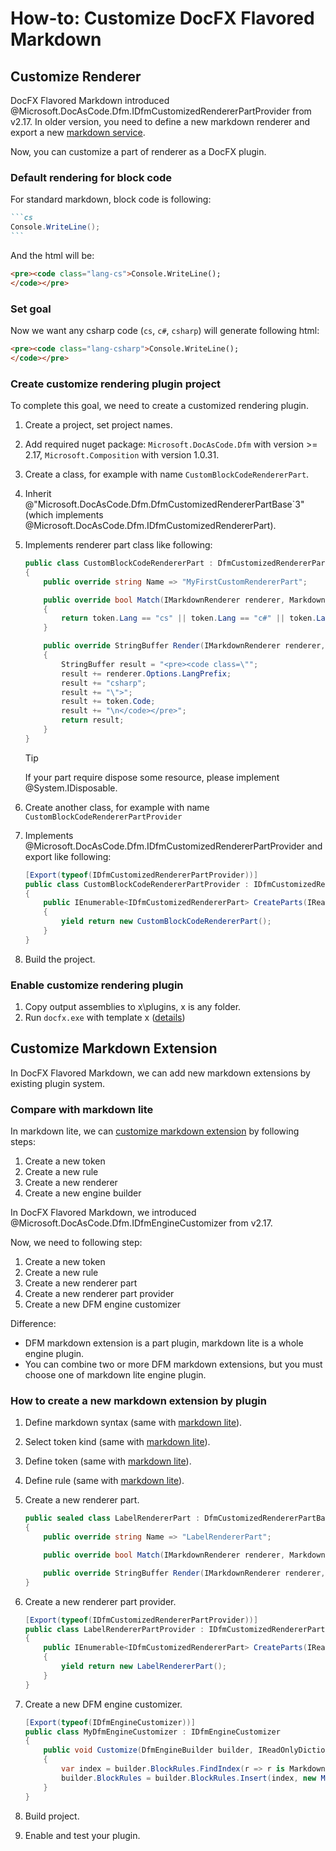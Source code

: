 How-to: Customize DocFX Flavored Markdown
=========================================

Customize Renderer
------------------

DocFX Flavored Markdown introduced @Microsoft.DocAsCode.Dfm.IDfmCustomizedRendererPartProvider from v2.17.
In older version, you need to define a new markdown renderer and export a new [markdown service](xref:Microsoft.DocAsCode.Plugins.IMarkdownServiceProvider).

Now, you can customize a part of renderer as a DocFX plugin.

### Default rendering for block code

For standard markdown, block code is following:
````md
```cs
Console.WriteLine();
```
````
And the html will be:
```html
<pre><code class="lang-cs">Console.WriteLine();
</code></pre>
```

### Set goal
Now we want any csharp code (`cs`, `c#`, `csharp`) will generate following html:
```html
<pre><code class="lang-csharp">Console.WriteLine();
</code></pre>
```

### Create customize rendering plugin project
To complete this goal, we need to create a customized rendering plugin.

1. Create a project, set project names.
2. Add required nuget package: `Microsoft.DocAsCode.Dfm` with version >= 2.17, `Microsoft.Composition` with version 1.0.31.
3. Create a class, for example with name `CustomBlockCodeRendererPart`.
4. Inherit @"Microsoft.DocAsCode.Dfm.DfmCustomizedRendererPartBase`3" (which implements @Microsoft.DocAsCode.Dfm.IDfmCustomizedRendererPart).
5. Implements renderer part class like following:

   ```cs
   public class CustomBlockCodeRendererPart : DfmCustomizedRendererPartBase<IMarkdownRenderer, MarkdownCodeBlockToken, MarkdownBlockContext>
   {
       public override string Name => "MyFirstCustomRendererPart";
   
       public override bool Match(IMarkdownRenderer renderer, MarkdownCodeBlockToken token, MarkdownBlockContext context)
       {
           return token.Lang == "cs" || token.Lang == "c#" || token.Lang == "csharp";
       }
   
       public override StringBuffer Render(IMarkdownRenderer renderer, MarkdownCodeBlockToken token, MarkdownBlockContext context)
       {
           StringBuffer result = "<pre><code class=\"";
           result += renderer.Options.LangPrefix;
           result += "csharp";
           result += "\">";
           result += token.Code;
           result += "\n</code></pre>";
           return result;
       }
   }
   ```

   > [!tip]
   > If your part require dispose some resource, please implement @System.IDisposable.

6. Create another class, for example with name `CustomBlockCodeRendererPartProvider`
7. Implements @Microsoft.DocAsCode.Dfm.IDfmCustomizedRendererPartProvider and export like following:

   ```cs
   [Export(typeof(IDfmCustomizedRendererPartProvider))]
   public class CustomBlockCodeRendererPartProvider : IDfmCustomizedRendererPartProvider
   {
       public IEnumerable<IDfmCustomizedRendererPart> CreateParts(IReadOnlyDictionary<string, object> parameters)
       {
           yield return new CustomBlockCodeRendererPart();
       }
   }
   ```
8. Build the project.

### Enable customize rendering plugin

1. Copy output assemblies to x\plugins, x is any folder.
2. Run `docfx.exe` with template x ([details](howto_build_your_own_type_of_documentation_with_custom_plug-in.md#enable-plug-in))

Customize Markdown Extension
----------------------------
In DocFX Flavored Markdown, we can add new markdown extensions by existing plugin system.

### Compare with markdown lite

In markdown lite, we can [customize markdown extension](intro_markdown_lite.md#how-to-customize-markdown-syntax) by following steps:
1. Create a new token
2. Create a new rule
3. Create a new renderer
4. Create a new engine builder

In DocFX Flavored Markdown, we introduced @Microsoft.DocAsCode.Dfm.IDfmEngineCustomizer from v2.17.

Now, we need to following step:
1. Create a new token
2. Create a new rule
3. Create a new renderer part
4. Create a new renderer part provider
5. Create a new DFM engine customizer

Difference:
* DFM markdown extension is a part plugin, markdown lite is a whole engine plugin.
* You can combine two or more DFM markdown extensions, but you must choose one of markdown lite engine plugin.

### How to create a new markdown extension by plugin
1. Define markdown syntax (same with [markdown lite](intro_markdown_lite.md#define-markdown-syntax)).
2. Select token kind (same with [markdown lite](intro_markdown_lite.md#select-token-kind)).
3. Define token (same with [markdown lite](intro_markdown_lite.md#define-token)).
4. Define rule (same with [markdown lite](intro_markdown_lite.md#define-rule)).
5. Create a new renderer part.

   ```cs
   public sealed class LabelRendererPart : DfmCustomizedRendererPartBase<IMarkdownRenderer, MarkdownMyLabelBlockToken, MarkdownBlockContext>
   {
       public override string Name => "LabelRendererPart";
   
       public override bool Match(IMarkdownRenderer renderer, MarkdownMyLabelBlockToken token, MarkdownBlockContext context) => true;
   
       public override StringBuffer Render(IMarkdownRenderer renderer, MarkdownMyLabelBlockToken token, MarkdownBlockContext context) => "<div id=\"" + token.Label + "\"></div>";
   }
   ```
6. Create a new renderer part provider.

   ```cs
   [Export(typeof(IDfmCustomizedRendererPartProvider))]
   public class LabelRendererPartProvider : IDfmCustomizedRendererPartProvider
   {
       public IEnumerable<IDfmCustomizedRendererPart> CreateParts(IReadOnlyDictionary<string, object> parameters)
       {
           yield return new LabelRendererPart();
       }
   }
   ```
7. Create a new DFM engine customizer.

   ```cs
   [Export(typeof(IDfmEngineCustomizer))]
   public class MyDfmEngineCustomizer : IDfmEngineCustomizer
   {
       public void Customize(DfmEngineBuilder builder, IReadOnlyDictionary<string, object> parameters)
       {
           var index = builder.BlockRules.FindIndex(r => r is MarkdownHeadingBlockRule);
           builder.BlockRules = builder.BlockRules.Insert(index, new MyHeadingRule());
       }
   }
   ```
8. Build project.
9. Enable and test your plugin.
